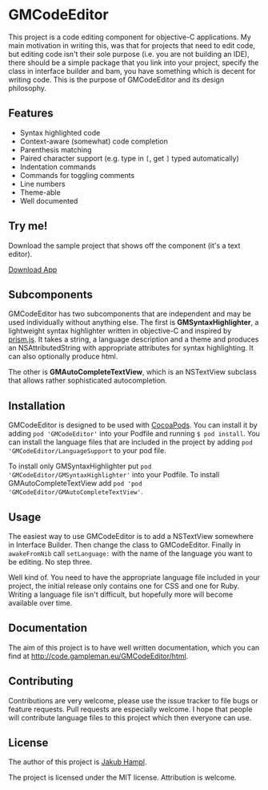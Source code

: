 # GMCodeEditor

This project is a code editing component for objective-C applications. My main motivation in writing this, was that for projects that need to edit code, but editing code isn't their sole purpose (i.e. you are not building an IDE), there should be a simple package that you link into your project, specify the class in interface builder and bam, you have something which is decent for writing code. This is the purpose of GMCodeEditor and its design philosophy.

## Features

- Syntax highlighted code
- Context-aware (somewhat) code completion
- Parenthesis matching
- Paired character support (e.g. type in `[`, get `]` typed automatically)
- Indentation commands
- Commands for toggling comments
- Line numbers
- Theme-able
- Well documented

## Try me! ##


Download the sample project that shows off the component (it's a text editor).

<p><a href="https://github.com/gampleman/GMCodeEditor/releases/download/0.1.0/Code.Editor.zip" class="button">Download App</a></p>


## Subcomponents

GMCodeEditor has two subcomponents that are independent and may be used individually without anything else. The first is **GMSyntaxHighlighter**, a lightweight syntax highlighter written in objective-C and inspired by [prism.js](http://prismjs.com). It takes a string, a language description  and a theme and produces an NSAttributedString with appropriate attributes for syntax highlighting. It can also optionally produce html.

The other is **GMAutoCompleteTextView**, which is an NSTextView subclass that allows rather sophisticated autocompletion.

## Installation

GMCodeEditor is designed to be used with [CocoaPods](http://cocoapods.org). You can install it by adding `pod 'GMCodeEditor'` into your Podfile and running `$ pod install`. You can install the language files that are included in the project by adding `pod 'GMCodeEditor/LanguageSupport` to your pod file.

To install only GMSyntaxHighlighter put `pod 'GMCodeEditor/GMSyntaxHighlighter'` into your Podfile. To install GMAutoCompleteTextView add `pod 'pod 'GMCodeEditor/GMAutoCompleteTextView'`.

## Usage

The easiest way to use GMCodeEditor is to add a NSTextView somewhere in Interface Builder. Then change the class to GMCodeEditor. Finally in `awakeFromNib` call `setLanguage:` with the name of the language you want to be editing. No step three.

Well kind of. You need to have the appropriate language file included in your project, the initial release only contains one for CSS and one for Ruby. Writing a language file isn't difficult, but hopefully more will become available over time.

## Documentation

The aim of this project is to have well written documentation, which you can find at http://code.gampleman.eu/GMCodeEditor/html.

## Contributing

Contributions are very welcome, please use the issue tracker to file bugs or feature requests. Pull requests are especially welcome. I hope that people will contribute language files to this project which then everyone can use.

## License

The author of this project is [Jakub Hampl](http://gampleman.eu). 

The project is licensed under the MIT license. Attribution is welcome.